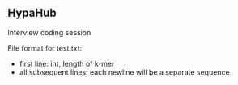 ## HypaHub

Interview coding session

File format for test.txt:
 - first line: int, length of k-mer
 - all subsequent lines: each newline will be a separate sequence
